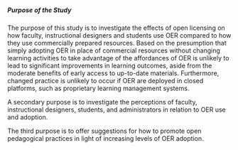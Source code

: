 ##### Purpose of the Study

The purpose of this study is to investigate the effects of open licensing on how faculty, instructional designers and students use OER compared to how they use commercially prepared resources. Based on the presumption that simply adopting OER in place of commercial resources without changing learning activities to take advantage of the affordances of OER is unlikely to lead to significant improvements in learning outcomes, aside from the moderate benefits of early access to up-to-date materials. Furthermore, changed practice is unlikely to occur if OER are deployed in closed platforms, such as proprietary learning management systems.

A secondary purpose is to investigate the perceptions of faculty, instructional designers, students, and administrators in relation to OER use and adoption.

The third purpose is to offer suggestions for how to promote open pedagogical practices in light of increasing levels of OER adoption.

